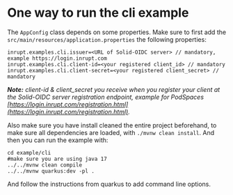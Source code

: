 # One way to run the cli example

The `AppConfig` class depends on some properties. Make sure to first add the `src/main/resources/application.properties` the following properties:

```
inrupt.examples.cli.issuer=<URL of Solid-OIDC server> // mandatory, example https://login.inrupt.com
inrupt.examples.cli.client-id=<your registered client_id> // mandatory
inrupt.examples.cli.client-secret=<your registered client_secret> // mandatory
```

_**Note:** client-id & client_secret you receive when you register your client at the Solid-OIDC server registration endpoint, example for PodSpaces [https://login.inrupt.com/registration.html](https://login.inrupt.com/registration.html)._

Also make sure you have install cleaned the entire project beforehand, to make sure all dependencies are loaded, with  `./mvnw clean install`.
And then you can run the example with:

```
cd example/cli
#make sure you are using java 17
../../mvnw clean compile
../../mvnw quarkus:dev -pl .
```

And follow the instructions from quarkus to add command line options.